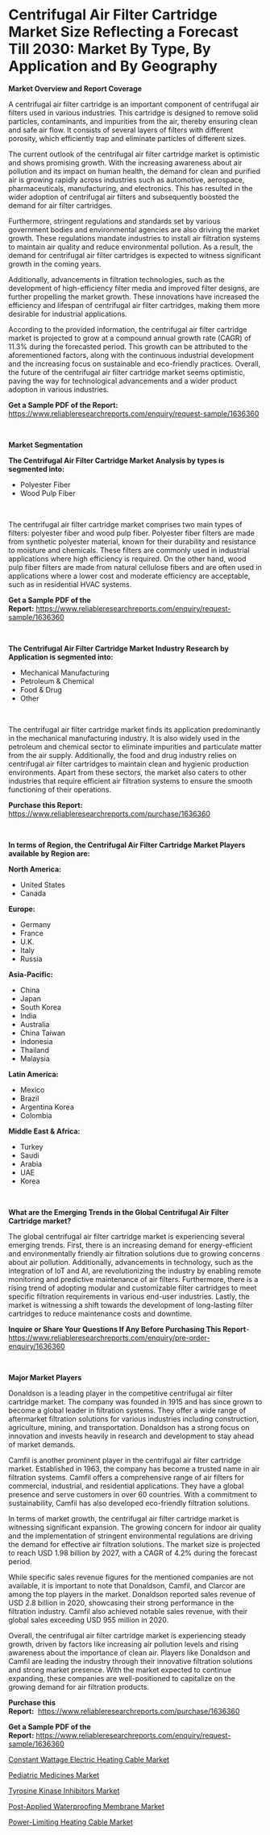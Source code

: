 <p><h1>Centrifugal Air Filter Cartridge Market Size Reflecting a Forecast Till 2030: Market By Type, By Application and By Geography</h1></p><p><strong>Market Overview and Report Coverage</strong></p>
<p><p>A centrifugal air filter cartridge is an important component of centrifugal air filters used in various industries. This cartridge is designed to remove solid particles, contaminants, and impurities from the air, thereby ensuring clean and safe air flow. It consists of several layers of filters with different porosity, which efficiently trap and eliminate particles of different sizes.</p><p>The current outlook of the centrifugal air filter cartridge market is optimistic and shows promising growth. With the increasing awareness about air pollution and its impact on human health, the demand for clean and purified air is growing rapidly across industries such as automotive, aerospace, pharmaceuticals, manufacturing, and electronics. This has resulted in the wider adoption of centrifugal air filters and subsequently boosted the demand for air filter cartridges.</p><p>Furthermore, stringent regulations and standards set by various government bodies and environmental agencies are also driving the market growth. These regulations mandate industries to install air filtration systems to maintain air quality and reduce environmental pollution. As a result, the demand for centrifugal air filter cartridges is expected to witness significant growth in the coming years.</p><p>Additionally, advancements in filtration technologies, such as the development of high-efficiency filter media and improved filter designs, are further propelling the market growth. These innovations have increased the efficiency and lifespan of centrifugal air filter cartridges, making them more desirable for industrial applications.</p><p>According to the provided information, the centrifugal air filter cartridge market is projected to grow at a compound annual growth rate (CAGR) of 11.3% during the forecasted period. This growth can be attributed to the aforementioned factors, along with the continuous industrial development and the increasing focus on sustainable and eco-friendly practices. Overall, the future of the centrifugal air filter cartridge market seems optimistic, paving the way for technological advancements and a wider product adoption in various industries.</p></p>
<p><strong>Get a Sample PDF of the Report:</strong> <a href="https://www.reliableresearchreports.com/enquiry/request-sample/1636360">https://www.reliableresearchreports.com/enquiry/request-sample/1636360</a></p>
<p>&nbsp;</p>
<p><strong>Market Segmentation</strong></p>
<p><strong>The Centrifugal Air Filter Cartridge Market Analysis by types is segmented into:</strong></p>
<p><ul><li>Polyester Fiber</li><li>Wood Pulp Fiber</li></ul></p>
<p>&nbsp;</p>
<p><p>The centrifugal air filter cartridge market comprises two main types of filters: polyester fiber and wood pulp fiber. Polyester fiber filters are made from synthetic polyester material, known for their durability and resistance to moisture and chemicals. These filters are commonly used in industrial applications where high efficiency is required. On the other hand, wood pulp fiber filters are made from natural cellulose fibers and are often used in applications where a lower cost and moderate efficiency are acceptable, such as in residential HVAC systems.</p></p>
<p><strong>Get a Sample PDF of the Report:</strong>&nbsp;<a href="https://www.reliableresearchreports.com/enquiry/request-sample/1636360">https://www.reliableresearchreports.com/enquiry/request-sample/1636360</a></p>
<p>&nbsp;</p>
<p><strong>The Centrifugal Air Filter Cartridge Market Industry Research by Application is segmented into:</strong></p>
<p><ul><li>Mechanical Manufacturing</li><li>Petroleum & Chemical</li><li>Food & Drug</li><li>Other</li></ul></p>
<p>&nbsp;</p>
<p><p>The centrifugal air filter cartridge market finds its application predominantly in the mechanical manufacturing industry. It is also widely used in the petroleum and chemical sector to eliminate impurities and particulate matter from the air supply. Additionally, the food and drug industry relies on centrifugal air filter cartridges to maintain clean and hygienic production environments. Apart from these sectors, the market also caters to other industries that require efficient air filtration systems to ensure the smooth functioning of their operations.</p></p>
<p><strong>Purchase this Report:</strong>&nbsp; <a href="https://www.reliableresearchreports.com/purchase/1636360">https://www.reliableresearchreports.com/purchase/1636360</a></p>
<p>&nbsp;</p>
<p><strong>In terms of Region, the Centrifugal Air Filter Cartridge Market Players available by Region are:</strong></p>
<p>
    <p> <strong> North America: </strong>
        <ul>
            <li>United States</li>
            <li>Canada</li>
        </ul>
        </p> 
    <p> <strong> Europe: </strong>
        <ul>
            <li>Germany</li>
            <li>France</li>
            <li>U.K.</li>
            <li>Italy</li>
            <li>Russia</li>
        </ul>
        </p> 
    <p> <strong> Asia-Pacific: </strong>
        <ul>
            <li>China</li>
            <li>Japan</li>
            <li>South Korea</li>
            <li>India</li>
            <li>Australia</li>
            <li>China Taiwan</li>
            <li>Indonesia</li>
            <li>Thailand</li>
            <li>Malaysia</li>
        </ul>
        </p> 
    <p> <strong> Latin America: </strong>
        <ul>
            <li>Mexico</li>
            <li>Brazil</li>
            <li>Argentina Korea</li>
            <li>Colombia</li>
        </ul>
        </p> 
    <p> <strong> Middle East & Africa: </strong>
        <ul>
            <li>Turkey</li>
            <li>Saudi</li>
            <li>Arabia</li>
            <li>UAE</li>
            <li>Korea</li>
        </ul>
    </p>
    </p>
<p>&nbsp;</p>
<p><strong>What are the Emerging Trends in the Global Centrifugal Air Filter Cartridge market?</strong></p>
<p><p>The global centrifugal air filter cartridge market is experiencing several emerging trends. First, there is an increasing demand for energy-efficient and environmentally friendly air filtration solutions due to growing concerns about air pollution. Additionally, advancements in technology, such as the integration of IoT and AI, are revolutionizing the industry by enabling remote monitoring and predictive maintenance of air filters. Furthermore, there is a rising trend of adopting modular and customizable filter cartridges to meet specific filtration requirements in various end-user industries. Lastly, the market is witnessing a shift towards the development of long-lasting filter cartridges to reduce maintenance costs and downtime.</p></p>
<p><strong>Inquire or Share Your Questions If Any Before Purchasing This Report</strong>- <a href="https://www.reliableresearchreports.com/enquiry/pre-order-enquiry/1636360">https://www.reliableresearchreports.com/enquiry/pre-order-enquiry/1636360</a></p>
<p>&nbsp;</p>
<p><strong>Major Market Players</strong></p>
<p><p>Donaldson is a leading player in the competitive centrifugal air filter cartridge market. The company was founded in 1915 and has since grown to become a global leader in filtration systems. They offer a wide range of aftermarket filtration solutions for various industries including construction, agriculture, mining, and transportation. Donaldson has a strong focus on innovation and invests heavily in research and development to stay ahead of market demands.</p><p>Camfil is another prominent player in the centrifugal air filter cartridge market. Established in 1963, the company has become a trusted name in air filtration systems. Camfil offers a comprehensive range of air filters for commercial, industrial, and residential applications. They have a global presence and serve customers in over 60 countries. With a commitment to sustainability, Camfil has also developed eco-friendly filtration solutions.</p><p>In terms of market growth, the centrifugal air filter cartridge market is witnessing significant expansion. The growing concern for indoor air quality and the implementation of stringent environmental regulations are driving the demand for effective air filtration solutions. The market size is projected to reach USD 1.98 billion by 2027, with a CAGR of 4.2% during the forecast period.</p><p>While specific sales revenue figures for the mentioned companies are not available, it is important to note that Donaldson, Camfil, and Clarcor are among the top players in the market. Donaldson reported sales revenue of USD 2.8 billion in 2020, showcasing their strong performance in the filtration industry. Camfil also achieved notable sales revenue, with their global sales exceeding USD 955 million in 2020.</p><p>Overall, the centrifugal air filter cartridge market is experiencing steady growth, driven by factors like increasing air pollution levels and rising awareness about the importance of clean air. Players like Donaldson and Camfil are leading the industry through their innovative filtration solutions and strong market presence. With the market expected to continue expanding, these companies are well-positioned to capitalize on the growing demand for air filtration products.</p></p>
<p><strong>Purchase this Report:</strong>&nbsp;&nbsp;<a href="https://www.reliableresearchreports.com/purchase/1636360">https://www.reliableresearchreports.com/purchase/1636360</a></p>
<p></p>
<p><strong>Get a Sample PDF of the Report:</strong>&nbsp;<a href="https://www.reliableresearchreports.com/enquiry/request-sample/1636360">https://www.reliableresearchreports.com/enquiry/request-sample/1636360</a></p>
<p><p><a href="https://www.linkedin.com/pulse/constant-wattage-electric-heating-cable-market-size-growth-vii2e/">Constant Wattage Electric Heating Cable Market</a></p><p><a href="https://medium.com/@lavernacole2023/pediatric-medicines-market-analysis-its-cagr-market-segmentation-and-global-industry-overview-aeb5e73374cd">Pediatric Medicines Market</a></p><p><a href="https://medium.com/@amayabeahan/tyrosine-kinase-inhibitors-market-size-cagr-trends-2024-2030-cf2a0564cf7f">Tyrosine Kinase Inhibitors Market</a></p><p><a href="https://www.linkedin.com/pulse/post-applied-waterproofing-membrane-market-size-growth-forecast-rzy4e/">Post-Applied Waterproofing Membrane Market</a></p><p><a href="https://www.linkedin.com/pulse/power-limiting-heating-cable-market-research-report-mrgwe/">Power-Limiting Heating Cable Market</a></p></p>